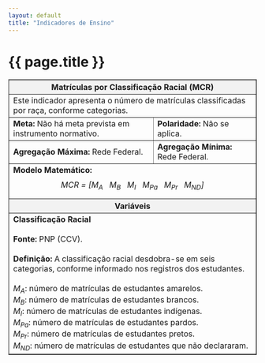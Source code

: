 ```yaml
---
layout: default
title: "Indicadores de Ensino"
---
```


# {{ page.title }}

<table border="1" cellspacing="0" cellpadding="5" style="border-collapse: collapse; width: 100%;">
  <thead>
    <tr>
      <th colspan="2" style="text-align: center; background-color: #f2f2f2;">Matrículas por Classificação Racial (MCR)</th>
    </tr>
  </thead>
  <tbody>
    <tr>
      <td colspan="2">
        Este indicador apresenta o número de matrículas classificadas por raça, conforme categorias.
      </td>
    </tr>
    <tr>
      <td><strong>Meta:</strong> Não há meta prevista em instrumento normativo.</td>
      <td><strong>Polaridade:</strong> Não se aplica.</td>
    </tr>
    <tr>
      <td><strong>Agregação Máxima:</strong> Rede Federal.</td>
      <td><strong>Agregação Mínima:</strong> Rede Federal.</td>
    </tr>
    <tr>
      <td colspan="2">
        <strong>Modelo Matemático:</strong><br>
        <p style="text-align: center; margin: 10px 0;">
          <em>MCR = [M<sub>A</sub> &nbsp; M<sub>B</sub> &nbsp; M<sub>I</sub> &nbsp; M<sub>Pa</sub> &nbsp; M<sub>Pr</sub> &nbsp; M<sub>ND</sub>]</em>
        </p>
      </td>
    </tr>
    <tr>
      <th colspan="2" style="text-align: center; background-color: #f2f2f2;">Variáveis</th>
    </tr>
    <tr>
      <td colspan="2">
        <strong>Classificação Racial</strong><br><br>
        <strong>Fonte:</strong> PNP (CCV).<br><br>
        <strong>Definição:</strong> A classificação racial desdobra-se em seis categorias, conforme informado nos registros dos estudantes.<br><br>
        <ul style="list-style-type: none; margin: 0; padding: 0;">
          <li><em>M<sub>A</sub></em>: número de matrículas de estudantes amarelos.</li>
          <li><em>M<sub>B</sub></em>: número de matrículas de estudantes brancos.</li>
          <li><em>M<sub>I</sub></em>: número de matrículas de estudantes indígenas.</li>
          <li><em>M<sub>Pa</sub></em>: número de matrículas de estudantes pardos.</li>
          <li><em>M<sub>Pr</sub></em>: número de matrículas de estudantes pretos.</li>
          <li><em>M<sub>ND</sub></em>: número de matrículas de estudantes que não declararam.</li>
        </ul>
      </td>
    </tr>
  </tbody>
</table>

